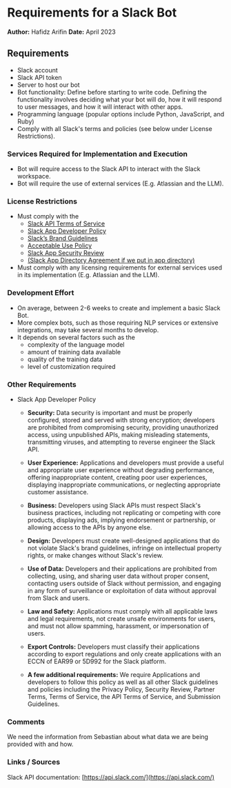 

# Requirements for a Slack Bot

**Author:** Hafidz Arifin
**Date:** April 2023

## Requirements
* Slack account
* Slack API token
* Server to host our bot
* Bot functionality: Define before starting to write code. Defining the functionality involves deciding what your bot will do, how it will respond to user messages, and how it will interact with other apps.
* Programming language (popular options include Python, JavaScript, and Ruby)
* Comply with all Slack's terms and policies (see below under License Restrictions).

### Services Required for Implementation and Execution
* Bot will require access to the Slack API to interact with the Slack workspace.
* Bot will require the use of external services (E.g. Atlassian and the LLM).

###  License Restrictions
* Must comply with the
    * [Slack API Terms of Service](https://slack.com/terms-of-service/api)
    * [Slack App Developer Policy](https://api.slack.com/developer-policy)
    * [Slack’s Brand Guidelines](https://slack.com/media-kit)
    * [Acceptable Use Policy](https://slack.com/acceptable-use-policy)
    * [Slack App Security Review](https://api.slack.com/security-review)
    * [(Slack App Directory Agreement if we put in app directory)](https://api.slack.com/slack-app-directory-agreement)
* Must comply with any licensing requirements for external services used in its implementation (E.g. Atlassian and the LLM).

###  Development Effort
* On average, between 2-6 weeks to create and implement a basic Slack Bot.
* More complex bots, such as those requiring NLP services or extensive integrations, may take several months to develop.
* It depends on several factors such as the
    * complexity of the language model
    * amount of training data available
    * quality of the training data
    * level of customization required

### Other Requirements
* Slack App Developer Policy
    * **Security:** Data security is important and must be properly configured, stored and served with strong encryption; developers are prohibited from compromising security, providing unauthorized access, using unpublished APIs, making misleading statements, transmitting viruses, and attempting to reverse engineer the Slack API.

    * **User Experience:** Applications and developers must provide a useful and appropriate user experience without degrading performance, offering inappropriate content, creating poor user experiences, displaying inappropriate communications, or neglecting appropriate customer assistance.

    * **Business:** Developers using Slack APIs must respect Slack's business practices, including not replicating or competing with core products, displaying ads, implying endorsement or partnership, or allowing access to the APIs by anyone else.

    * **Design:** Developers must create well-designed applications that do not violate Slack's brand guidelines, infringe on intellectual property rights, or make changes without Slack's review.

    * **Use of Data:** Developers and their applications are prohibited from collecting, using, and sharing user data without proper consent, contacting users outside of Slack without permission, and engaging in any form of surveillance or exploitation of data without approval from Slack and users.

    * **Law and Safety:** Applications must comply with all applicable laws and legal requirements, not create unsafe environments for users, and must not allow spamming, harassment, or impersonation of users.

    * **Export Controls:** Developers must classify their applications according to export regulations and only create applications with an ECCN of EAR99 or 5D992 for the Slack platform.

    * **A few additional requirements:** We require Applications and developers to follow this policy as well as all other Slack guidelines and policies including the Privacy Policy, Security Review, Partner Terms, Terms of Service, the API Terms of Service, and Submission Guidelines.

### Comments
We need the information from Sebastian about what data we are being provided with and how.

### Links / Sources
Slack API documentation: [https://api.slack.com/](https://api.slack.com/)
